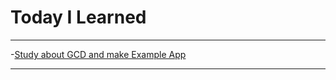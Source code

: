 # Today I Learned

---

-[Study about GCD and make Example App](https://github.com/VincentGeranium/Swift-Study/tree/master/2019-11-03-About-GCD-Example)

---
